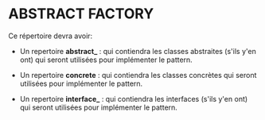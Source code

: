 # ABSTRACT FACTORY

Ce répertoire devra avoir:

*   Un repertoire <strong>abstract_</strong> : qui contiendra les classes abstraites (s'ils y'en ont) qui seront utilisées pour implémenter le pattern.

*   Un repertoire <strong>concrete</strong> : qui contiendra les classes concrètes qui seront utilisées pour implémenter le pattern.

*   Un repertoire <strong>interface_</strong> : qui contiendra les interfaces (s'ils y'en ont) qui seront utilisées pour implémenter le pattern.
